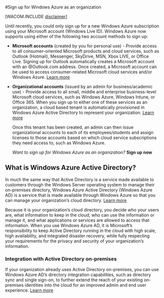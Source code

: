 ﻿<properties umbracoNaviHide="0" pageTitle="How To Configure Cloud Services" metaKeywords="Windows Azure cloud services, cloud service, configure cloud service" description="Learn how to configure Windows Azure cloud services." linkid="manage-windows-how-to-guide-storage-accounts" urlDisplayName="How to: storage accounts" headerExpose="" footerExpose="" disqusComments="1" title="Sign up for Windows Azure as an organization" />



#Sign up for Windows Azure as an organization

[WACOM.INCLUDE [disclaimer](../includes/disclaimer.md)]

Until recently, you could only sign up for a new Windows Azure subscription using your Microsoft account (Windows Live ID). Windows Azure now supports using either of the following two account methods to sign up:

* **Microsoft accounts** (created by you for personal use) - Provide access to all consumer-oriented Microsoft products and cloud services, such as Outlook (Hotmail), Messenger, SkyDrive, MSN, Xbox LIVE, or Office Live. Signing up for Outlook automatically creates a Microsoft account with an @Outlook.com address. Once created, a Microsoft account can be used to access consumer-related Microsoft cloud services and/or Windows Azure. [Learn more](http://windows.microsoft.com/en-US/windows-live/sign-in-what-is-microsoft-account)

* **Organizational accounts** (issued by an admin for business/academic use) - Provide access to all small, middle and enterprise business-level Microsoft cloud services, such as Windows Azure, Windows Intune, or Office 365. When you sign up to either one of these services as an organization, a cloud based tenant is automatically provisioned in Windows Azure Active Directory to represent your organization. [Learn more](http://technet.microsoft.com/en-us/library/jj573650) 

	Once this tenant has been created, an admin can then issue organizational accounts to each of its employees/students and assign licenses to those accounts based on which cloud service subscriptions they need access to, such as Windows Azure. 

	*Want to sign up for Windows Azure as an organization?* **Sign up now**

<h2>What is Windows Azure Active Directory?</h2>

In much the same way that Active Directory is a service made available to customers through the Windows Server operating system to manage their on-premises directory, Windows Azure Active Directory (Windows Azure AD) is a service that is made available through Windows Azure so that you can manage your organization’s cloud directory. [Learn more](http://technet.microsoft.com/en-us/library/hh967619)

Because it is your organization’s cloud directory, you decide who your users are, what information to keep in the cloud, who can use the information or manage it, and what applications or services are allowed to access that information. When you use Windows Azure AD, it is Microsoft’s responsibility to keep Active Directory running in the cloud with high scale, high availability, and integrated disaster recovery, while fully respecting your requirements for the privacy and security of your organization’s information.

<h3>Integration with Active Directory on-premises</h3>

If your organization already uses Active Directory on-premises, you can use Windows Azure AD’s directory integration capabilities, such as directory sync and single sign-on, to further extend the reach of your existing on-premises identities into the cloud for an improved admin and end user experience. [Learn more](http://technet.microsoft.com/en-us/library/jj573653)
